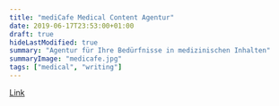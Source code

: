 ```yaml
---
title: "mediCafe Medical Content Agentur"
date: 2019-06-17T23:53:00+01:00
draft: true
hideLastModified: true
summary: "Agentur für Ihre Bedürfnisse in medizinischen Inhalten"
summaryImage: "medicafe.jpg"
tags: ["medical", "writing"]
---
```


[Link](https://medicafe.eu)  
